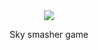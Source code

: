 <div align="center">
<img  src="https://github.com/AsifZaman777/sky-smasher/assets/69311703/48917e2a-30ab-4149-a237-a9a71598ee54">
<p>Sky smasher game</p>
</div>



